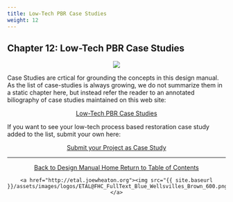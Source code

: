```yaml
---
title: Low-Tech PBR Case Studies
weight: 12
---
```


## Chapter 12: Low-Tech PBR Case Studies

<div align="center">
	<img src="{{ site.baseurl }}/assets/images/PBR_LT_cc_100w.png">
</div>

Case Studies are crtical for grounding the concepts in this design manual. As the list of case-studies is always growing, we do not summarize them in a static chapter here, but instead refer the reader to an annotated biliography of case studies maintained on this web site:

<div align="center">
	<a class="button" href="{{ site.baseurl }}/resources/casestudies"><i class="fa fa-weixin" aria-hidden="true"></i>  Low-Tech PBR Case Studies</a>
</div>

If you want to see your low-tech process based restoration case study added to the list, submit your own here:
<div align="center">
	<a class="button" href="https://goo.gl/forms/Ol0FQsz9W4QoU4ME3"><i class="fa fa-google" aria-hidden="true"></i>  Submit your Project as Case Study</a>
</div>

------
<div align="center">
	<a class="hollow button" href="{{ site.baseurl }}/"><i class="fa fa-arrow-circle-left" aria-hidden="true"></i>  Back to Design Manual Home <i class="fa fa-book" aria-hidden="true"></i></a>
	<a class="hollow button" href="{{ site.baseurl }}/manual/"><i class="fa fa-arrow-circle-up" aria-hidden="true"></i>  Return to Table of Contents <i class="fa fa-list-ol" aria-hidden="true"></i></a>

    <a href="http://etal.joewheaton.org"><img src="{{ site.baseurl }}/assets/images/logos/ETAL@FHC_FullText_Blue_Wellsvilles_Brown_600.png"></a>

</div>